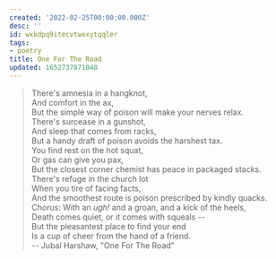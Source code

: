 ```yaml
---
created: '2022-02-25T00:00:00.000Z'
desc: ''
id: wxkdpq9itecvtwexytqqler
tags:
- poetry
title: One For The Road
updated: 1652737871048
---
```

   
> There's amnesia in a hangknot,   
> And comfort in the ax,   
> But the simple way of poison will make your nerves relax.   
>         There's surcease in a gunshot,   
>         And sleep that comes from racks,   
>         But a handy draft of poison avoids the harshest tax.   
> You find rest on the hot squat,   
> Or gas can give you pax,   
> But the closest corner chemist has peace in packaged stacks.   
>         There's refuge in the church lot   
>         When you tire of facing facts,   
>         And the smoothest route is poison prescribed by kindly quacks.   
> Chorus: With an *ugh!* and a groan, and a kick of the heels,   
>         Death comes quiet, or it comes with squeals --   
>         But the pleasantest place to find your end   
>         Is a cup of cheer from the hand of a friend.   
>                 -- Jubal Harshaw, "One For The Road"